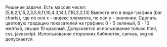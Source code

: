 Решение задачи.
Есть массив чисел:
[5,8,2,1,15,2,3,5,9,11,10,4,3,14,1,7,10,3,2,13]
Вывести его в виде графика (bar charts), где по оси x - индекс элемента, по оси y - значение.
Сделать цветовую градацию показателей на графике: 0 - 5 зеленый, 6 - 10 желтый, свыше 10 красный. 
Допускается использование только html, css, javascript. Использование сторонних библиотек, canvas, svg не допускается.
